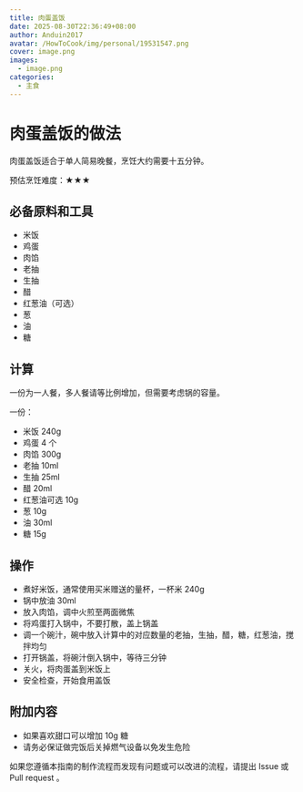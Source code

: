 ```yaml
---
title: 肉蛋盖饭
date: 2025-08-30T22:36:49+08:00
author: Anduin2017
avatar: /HowToCook/img/personal/19531547.png
cover: image.png
images:
  - image.png
categories:
  - 主食
---
```


# 肉蛋盖饭的做法

肉蛋盖饭适合于单人简易晚餐，烹饪大约需要十五分钟。

预估烹饪难度：★★★

## 必备原料和工具

- 米饭
- 鸡蛋
- 肉馅
- 老抽
- 生抽
- 醋
- 红葱油（可选）
- 葱
- 油
- 糖

## 计算

一份为一人餐，多人餐请等比例增加，但需要考虑锅的容量。

一份：

- 米饭 240g
- 鸡蛋 4 个
- 肉馅 300g
- 老抽 10ml
- 生抽 25ml
- 醋 20ml
- 红葱油可选 10g
- 葱 10g
- 油 30ml
- 糖 15g

## 操作

- 煮好米饭，通常使用买米赠送的量杯，一杯米 240g
- 锅中放油 30ml
- 放入肉馅，调中火煎至两面微焦
- 将鸡蛋打入锅中，不要打散，盖上锅盖
- 调一个碗汁，碗中放入计算中的对应数量的老抽，生抽，醋，糖，红葱油，搅拌均匀
- 打开锅盖，将碗汁倒入锅中，等待三分钟
- 关火，将肉蛋盖到米饭上
- 安全检查，开始食用盖饭

## 附加内容

- 如果喜欢甜口可以增加 10g 糖
- 请务必保证做完饭后关掉燃气设备以免发生危险

如果您遵循本指南的制作流程而发现有问题或可以改进的流程，请提出 Issue 或 Pull request 。
